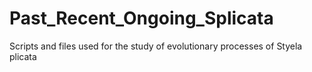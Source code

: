 # Past_Recent_Ongoing_Splicata
Scripts and files used for the study of evolutionary processes of Styela plicata
